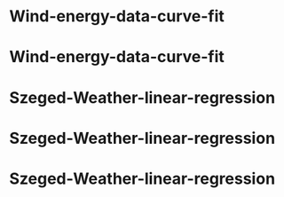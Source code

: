 # Wind-energy-data-curve-fit
# Wind-energy-data-curve-fit
# Szeged-Weather-linear-regression
# Szeged-Weather-linear-regression
# Szeged-Weather-linear-regression
